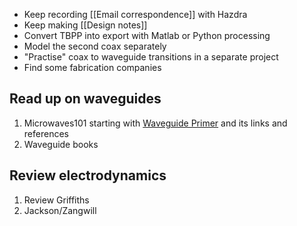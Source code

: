 - Keep recording [[Email correspondence]] with Hazdra
- Keep making [[Design notes]]
- Convert TBPP into export with Matlab or Python processing
- Model the second coax separately
- "Practise" coax to waveguide transitions in a separate project
- Find some fabrication companies
## Read up on waveguides
1. Microwaves101 starting with [Waveguide Primer](https://www.microwaves101.com/encyclopedias/waveguide-primer) and its links and references
2. Waveguide books
## Review electrodynamics
1. Review Griffiths
2. Jackson/Zangwill